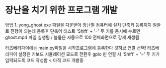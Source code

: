 # 장난을 치기 위한 프로그램 개발

방법 1. yong_ghost.exe 파일을 다운받아 장난칠 컴퓨터에 설치
단축키 등록까지 일괄로 진행이 되는데 등록후 단축어 태스트 'Shift' + '='  두 키를 동시에 누르면 ghost.mp4 파일 실행됨 / 볼륨은 자동으로 100 전체화면으로 강제 재생됨

라즈베리파이에는 main.py파일을 시작프로그램에 등록한다 깃허브 연결 선택!
라즈베리파이 설정은 키보드 시뮬레이션 모드로 전환후 gpio 핀 연결 시 'Shift' + '='  두 키가 입력되도록 코드 작성함 < 아직 코드 개발중
